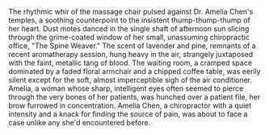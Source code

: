 The rhythmic whir of the massage chair pulsed against Dr. Amelia Chen's temples, a soothing counterpoint to the insistent thump-thump-thump of her heart.  Dust motes danced in the single shaft of afternoon sun slicing through the grime-coated window of her small, unassuming chiropractic office, "The Spine Weaver."  The scent of lavender and pine, remnants of a recent aromatherapy session, hung heavy in the air, strangely juxtaposed with the faint, metallic tang of blood.  The waiting room, a cramped space dominated by a faded floral armchair and a chipped coffee table, was eerily silent except for the soft, almost imperceptible sigh of the air conditioner.  Amelia, a woman whose sharp, intelligent eyes often seemed to pierce through the very bones of her patients, was hunched over a patient file, her brow furrowed in concentration.  Amelia Chen, a chiropractor with a quiet intensity and a knack for finding the source of pain, was about to face a case unlike any she'd encountered before.
